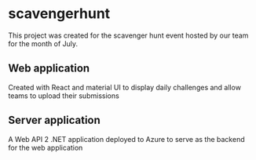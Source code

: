 # scavengerhunt
This project was created for the scavenger hunt event hosted by our team for the month of July.

## Web application
Created with React and material UI to display daily challenges and allow teams to upload their submissions

## Server application
A Web API 2 .NET application deployed to Azure to serve as the backend for the web application
